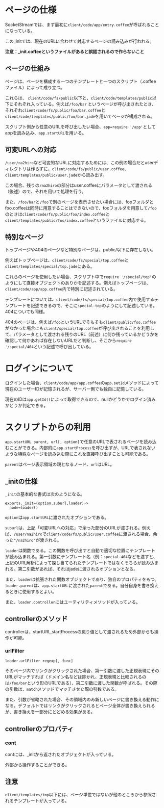 # ページの仕様
SocketStreamでは、まず最初に`client/code/app/entry.coffee`が呼ばれることになっている。

この_initでは、現在のURLに合わせて対応するページの読み込みが行われる。

**注意：_init.coffeeというファイルがあると誤認されるので作らないこと**

## ページの仕組み
ページは、ページを構成する一つのテンプレートと一つのスクリプト（.coffeeファイル）によって成り立つ。

これらは、 `client/code/fs/public`以下と、`client/code/templates/public`以下にそれぞれ入っている。例えば`/foo/bar` というページが呼び出されたとき、それぞれ`client/code/fs/public/foo/bar.coffee`と`client/code/templates/public/foo/bar.jade`を用いてページが構成される。

スクリプト側から任意のURLを呼び出したい場合、`app=require '/app'`としてappを読み込み、`app.startURL`を用いる。

## 可変URLへの対応
`/user/na2hiro`など可変的なURLに対応するためには、この例の場合だとuserディレクトリは作らずに、`client/code/fs/public/user.coffee`、`client/templates/public/user.jade`から読み出す。

この場合、残りの`/na2hiro`の部分はuser.coffeeにパラメータとして渡される（後述）ので、それを用いて処理を行う。

また、`/foo/bar`と`/foo`で別のページを表示させたい場合には、fooフォルダとfoo.coffeeは同時に用意することはできないので、fooフォルダを用意して`/foo`のときは`client/code/fs/public/foo/index.coffee`と`client/templates/public/foo/index.coffee`というファイルに対応する。

## 特別なページ
トップページや404のページなど特別なページは、public/以下に存在しない。

例えばトップページは、`client/code/fs/special/top.coffee`と`client/templates/special/top.jade`にある。

これらのページを使用したい場合、スクリプト中で`require '/special/top'`のようにして直接オブジェクトのありかを記述する。例えばトップページは、`client/code/app/app.coffee`内で特別に記述されている。

テンプレートについては、`client/code/fs/special/top.coffee`内で使用するテンプレートを記述できるので、そこに`special-top`のようにして記述している。404についても同様。

404のページは、例えば`/foo`というURLでそもそも`client/public/foo.coffee`がなかった場合にも`client/special/top.coffee`が呼び出されることを利用して、パラメータとして渡される残りのURL（前述）に何か残っているかどうかを確認して何かあれば存在しないURLだと判断し、そこから`require '/special/404`という記述で呼び出している。

# ログインについて
ログインした場合、`client/code/app/app.coffee`の`app.setId`メソッドによって現在のユーザーIDが記憶されるが、サーバー側でも独自に記憶している。

現在のIDは`app.getId()`によって取得できるので、nullかどうかでログイン済みかどうか判定できる。

# スクリプトからの利用
`app.startURL parent, url[, option]`で任意のURLで表されるページを読み込むことができる。内部的に`app.startProcess`を呼び出すが、URLで表されないような特殊なページを読み込む際にこれを直接呼び出すことも可能である。

`parent`はページ表示領域の親となるノード、`url`はURL。

## _initの仕様
`_init`の基本的な書式は次のようになる。

    exports._init=(option,suburl,loader)->
      node=loader()

`option`は`app.startURL`に渡されたオプションである。

`suburl`は、上記「可変URLへの対応」で余った部分のURLが渡される。例えば、`/user/na2hiro`で`client/code/fs/public/user.coffee`に渡される場合、余った`"/na2hiro"`が渡される。

`loader`は関数である。この関数を呼び出すと自動で適切な位置にテンプレートが読み込まれる。第一引数にテンプレート名（例：`special-404`などを渡すと、上記のURL解析によって探し当てられたテンプレートではなくそちらが読み込まれる。第二引数があれば、それはjadeに渡されるオプションとなる。

また、`loader`は拡張された関数オブジェクトであり、独自のプロパティをもつ。`loader.parent`は、`app.startURL`に渡された`parent`である。自分自身を書き換えるときに使用するとよい。

また、`loader.controller`にはユーティリティメソッドが入っている。

## controllerのメソッド
controllerは、startURL,startProcessの戻り値として渡されるため外部からも操作が可能。
### urlFilter
`loader.urlFilter regexp[, func]`

そのページ内でリンクがクリックされた場合、第一引数に渡した正規表現にそのURLがマッチすれば（ドメイン名などは除かれ、正規表現と比較されるのは`/foo/bar`という形のURLである）、第二引数に渡した関数が呼ばれる。その際の引数は、`match`メソッドでマッチさせた際の引数である。

また、引数が省略された場合、その領域内のみ新しいページに書き換える動作になる。デフォルトではリンクがクリックされるとページ全体が書き換えられるが、書き換えを一部分にとどめる効果がある。

## controllerのプロパティ
### cont
contには、_initから返されたオブジェクトが入っている。

外部から操作することができる。

## 注意
`client/templates/tmp`以下には、ページ単位ではないが他のところから参照されるテンプレートが入っている。
